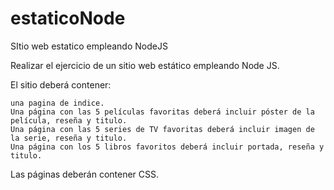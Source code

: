 # estaticoNode
SItio web estatico empleando NodeJS

Realizar el ejercicio de un sitio web estático empleando Node JS.

El sitio deberá contener:

    una pagina de indice.
    Una página con las 5 películas favoritas deberá incluir póster de la película, reseña y titulo.
    Una página con las 5 series de TV favoritas deberá incluir imagen de la serie, reseña y titulo.
    Una página con los 5 libros favoritos deberá incluir portada, reseña y titulo.

Las páginas deberán contener CSS.
